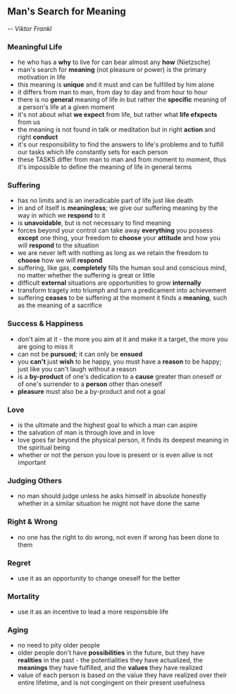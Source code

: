 ## Man's Search for Meaning
-- *Viktor Frankl*


### Meaningful Life
- he who has a **why** to live for can bear almost any **how** (Nietzsche)
- man's search for **meaning** (not pleasure or power) is the primary motivation in life
- this meaning is **unique** and it must and can be fulfilled by him alone
- it differs from man to man, from day to day and from hour to hour
- there is no **general** meaning of life in but rather the **specific** meaning of a person's life at a given moment
- it's not about what **we expect** from life, but rather what **life efxpects** from us
- the meaning is not found in talk or meditation but in right **action** and right **conduct**
- it's our responsibility to find the answers to life's problems and to fulfill our tasks which life constantly sets for each person
- these TASKS differ from man to man and from moment to moment, thus it's impossible to define the meaning of life in general terms


### Suffering
- has no limits and is an ineradicable part of life just like death
- in and of itself is **meaningless**; we give our suffering meaning by the way in which we **respond** to it
- is **unavoidable**, but is not necessary to find meaning
- forces beyond your control can take away **everything** you possess **except** one thing, your freedom to **choose** your **attitude** and how you will **respond** to the situation
- we are never left with nothing as long as we retain the freedom to **choose** how we will **respond**
- suffering, like gas, **completely** fills the human soul and conscious mind, no matter whether the suffering is great or little
- difficult **external** situations are opportunities to grow **internally**
- transform tragety into triumph and turn a predicament into achievement
- suffering **ceases** to be suffering at the moment it finds a **meaning**, such as the meaning of a sacrifice


### Success & Happiness
- don't aim at it - the more you aim at it and make it a target, the more you are going to miss it
- can not be **pursued**; it can only be  **ensued**
- you **can't** just **wish** to be happy, you must have a **reason** to be happy; just like you can't laugh without a reason
- is a **by-product** of one's dedication to a **cause** greater than oneself or of one's surrender to a **person** other than oneself
- **pleasure** must also be a by-product and not a goal


### Love
- is the ultimate and the highest goal to which a man can aspire
- the salvation of man is through love and in love
- love goes far beyond the physical person, it finds its deepest meaning in the spiritual being
- whether or not the person you love is present or is even alive is not important


### Judging Others
- no man should judge unless he asks himself in absolute honestly whether in a similar situation he might not have done the same


### Right & Wrong
- no one has the right to do wrong, not even if wrong has been done to them


### Regret
- use it as an opportunity to change oneself for the better


### Mortality
- use it as an incentive to lead a more responsible life


### Aging
- no need to pity older people
- older people don't have **possibilities** in the future, but they have **realities** in the past - the potentialities they have actualized, the **meanings** they have fulfilled, and the **values** they have realized
- value of each person is based on the value they have realized over their entire lifetime, and is not congingent on their present usefulness
 
